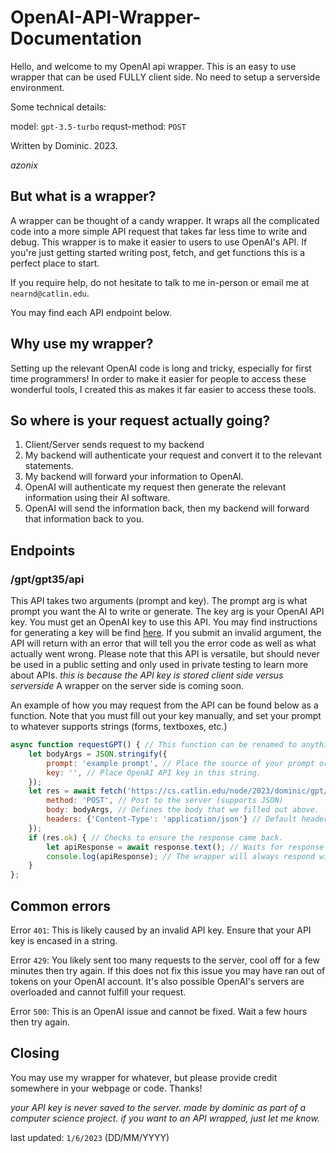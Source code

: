 # OpenAI-API-Wrapper-Documentation

Hello, and welcome to my OpenAI api wrapper. This is an easy to use wrapper that can be used FULLY client side. No need to setup a serverside environment.  

Some technical details:

model: `gpt-3.5-turbo`
requst-method: `POST`

Written by Dominic. 2023. 

*azonix*

## But what is a wrapper?

A wrapper can be thought of a candy wrapper. It wraps all the complicated code into a more simple API request that takes far less time to write and debug. This wrapper is to make it easier to users to use OpenAI's API. If you're just getting started writing post, fetch, and get functions this is a perfect place to start. 

If you require help, do not hesitate to talk to me in-person or email me at `nearnd@catlin.edu`.

You may find each API endpoint below.

## Why use my wrapper?

Setting up the relevant OpenAI code is long and tricky, especially for first time programmers! In order to make it easier for people to access these wonderful tools, I created this as makes it far easier to access these tools.

## So where is your request actually going?

1. Client/Server sends request to my backend
2. My backend will authenticate your request and convert it to the relevant statements.
3. My backend will forward your information to OpenAI. 
4. OpenAI will authenticate my request then generate the relevant information using their AI software.
5. OpenAI will send the information back, then my backend will forward that information back to you.

## Endpoints

### /gpt/gpt35/api

This API takes two arguments (prompt and key). The prompt arg is what prompt you want the AI to write or generate. The key arg is your OpenAI API key. You must get an OpenAI key to use this API. You may find instructions for generating a key will be find [here](https://help.socialintents.com/article/188-how-to-find-your-openai-api-key-for-chatgpt). If you submit an invalid argument, the API will return with an error that will tell you the error code as well as what actually went wrong. Please note that this API is versatile, but should never be used in a public setting and only used in private testing to learn more about APIs. *this is because the API key is stored client side versus serverside* A wrapper on the server side is coming soon.

An example of how you may request from the API can be found below as a function. Note that you must fill out your key manually, and set your prompt to whatever supports strings (forms, textboxes, etc.)

```js
async function requestGPT() { // This function can be renamed to anything.
    let bodyArgs = JSON.stringify({
        prompt: 'example prompt', // Place the source of your prompt or the string of your prompt in here. This is what you are asking the chat bot.
        key: '', // Place OpenAI API key in this string.
    });
    let res = await fetch('https://cs.catlin.edu/node/2023/dominic/gpt/gpt35/api', { // Requests my API with the arguments provided above.
        method: 'POST', // Post to the server (supports JSON)
        body: bodyArgs, // Defines the body that we filled out above.
        headers: {'Content-Type': 'application/json'} // Default headers that are sent to the server specifying what is actually being sent.
    });
    if (res.ok) { // Checks to ensure the response came back.
        let apiResponse = await response.text(); // Waits for response with await function. 
        console.log(apiResponse); // The wrapper will always respond with a string. You can do whatever you want with this now. This will log it to your web development console. You may access it through the keybind 'CTRL-SHIFT-I'.
    }
};
```

## Common errors

Error `401`: This is likely caused by an invalid API key. Ensure that your API key is encased in a string. 

Error `429`: You likely sent too many requests to the server, cool off for a few minutes then try again. If this does not fix this issue you may have ran out of tokens on your OpenAI account. It's also possible OpenAI's servers are overloaded and cannot fulfill your request.

Error `500`: This is an OpenAI issue and cannot be fixed. Wait a few hours then try again.

## Closing

You may use my wrapper for whatever, but please provide credit somewhere in your webpage or code. Thanks!

*your API key is never saved to the server. made by dominic as part of a computer science project. if you want to an API wrapped, just let me know.*

last updated: `1/6/2023` (DD/MM/YYYY)
